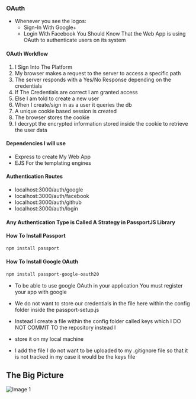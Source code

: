 ### OAuth
- Whenever you see the logos:
    - Sign-In With Google+
    - Login With Facebook
You Should Know That the Web App is using OAuth to authenticate users on its system

#### OAuth Workflow
1. I Sign Into The Platform 
2. My browser makes a request to the server to access a specific path
3. The server responds with a Yes/No Response depending on the credentials
4. If The Credentials are correct I am granted access
5. Else I am told to create a new user
6. When I create/sign in as a user it queries the db
7. A unique cookie based session is created
8. The browser stores the cookie
9. I decrypt the encrypted information stored inside the cookie to retrieve the user data

#### Dependencies I will use
- Express to create My Web App
- EJS For the templating engines

#### Authentication Routes
- localhost:3000/auth/google
- localhost:3000/auth/facebook
- localhost:3000/auth/github
- localhost:3000/auth/login


#### Any Authentication Type is Called A Strategy in PassportJS Library

#### How To Install Passport
```bash
npm install passport
```

#### How To Install Google OAuth
```bash
npm install passport-google-oauth20
```

- To be able to use google OAuth in your application You must register your app with google

- We do not want to store our credentials in the file here within the config folder inside the passport-setup.js
- Instead I create a file within the config folder called keys which I DO NOT COMMIT TO the repository instead I
- store it on my local machine
- I add the file I do not want to be uploaded to my .gitignore file so that it is not tracked in my case it would be the keys file

## The Big Picture
![Image 1](https://user-images.githubusercontent.com/31806568/112837803-3c876d80-9094-11eb-961f-111743195bff.png)
